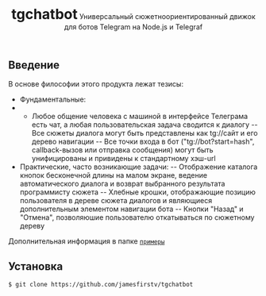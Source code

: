 <header>
<h1 style="display: inline">tgchatbot</h1>
Универсальный сюжетноориентированный движок для ботов Telegram на Node.js и Telegraf
</header>

## Введение

В основе философии этого продукта лежат тезисы:
- Фундаментальные:
- - Любое общение человека с машиной в интерфейсе Телеграма есть чат, а любая пользовательская задача сводится к диалогу
-- Все сюжеты диалога могут быть представлены как tg://сайт и его дерево навигации
-- Все точки входа в бот ("tg://bot?start=hash", callback-вызов или отправка сообщения) могут быть унифицированы и привидены к стандартному хэш-url
- Практические, часто возникающие задачи:
-- Отображение каталога кнопок бесконечной длины на малом экране, ведение автоматического диалога и возврат выбранного результата программисту сюжета
-- Хлебные крошки, отображающие позицию пользователя в дереве сюжета диалогов и являющиеся дополнительным элементом навигации бота
-- Кнопки "Назад" и "Отмена", позволяюшие пользователю откатываться по сюжетному дереву

Дополнительная информация в папке [`примеры`](https://github.com/jamesfirstv/tgchatbot/examples)

## Установка

```shellscript
$ git clone https://github.com/jamesfirstv/tgchatbot
```
